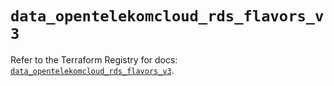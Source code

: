 # `data_opentelekomcloud_rds_flavors_v3`

Refer to the Terraform Registry for docs: [`data_opentelekomcloud_rds_flavors_v3`](https://registry.terraform.io/providers/opentelekomcloud/opentelekomcloud/1.36.41/docs/data-sources/rds_flavors_v3).
